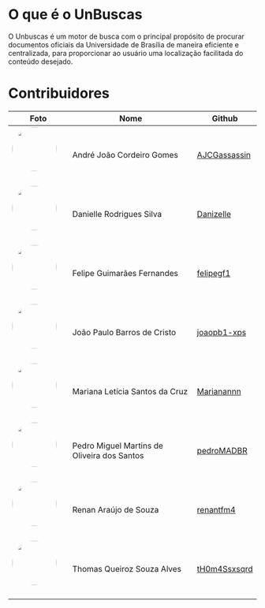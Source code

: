 # O que é o UnBuscas 
O Unbuscas é um motor de busca com o principal propósito de procurar documentos oficiais da Universidade de Brasília de maneira eficiente e centralizada, para proporcionar ao usuário uma localização facilitada do conteúdo desejado.
# Contribuidores
|Foto|Nome|Github
---|---|---|
|<a href="https://github.com/AJCGassassin"><img src="https://avatars.githubusercontent.com/u/116731045?v=4" height="auto" width="90" style="border-radius:50%"></a> &nbsp; &nbsp; &nbsp; |André João Cordeiro Gomes|[AJCGassassin](https://github.com/AJCGassassin)
|<a href="https://github.com/Danizelle"><img src="https://avatars.githubusercontent.com/u/101230741?v=4" height="auto" width="90" style="border-radius:50%"></a> &nbsp; &nbsp; &nbsp; |Danielle Rodrigues Silva|[Danizelle](https://github.com/Danizelle)
|<a href="https://github.com/felipegf1"><img src="https://avatars.githubusercontent.com/u/89036880?v=4" height="auto" width="90" style="border-radius:50%"></a> &nbsp; &nbsp; &nbsp;|Felipe Guimarães Fernandes|[felipegf1](https://github.com/felipegf1)
|<a href="https://github.com/joaopb1-xps"><img src="https://avatars.githubusercontent.com/u/70647018?v=4" height="auto" width="90" style="border-radius:50%"></a> &nbsp; &nbsp; &nbsp; |João Paulo Barros de Cristo|[joaopb1-xps](https://github.com/joaopb1-xps)
|<a href="https://github.com/Marianannn"><img src="https://avatars.githubusercontent.com/u/99679547?v=4" height="auto" width="90" style="border-radius:50%"></a> &nbsp; &nbsp; &nbsp; |Mariana Letícia Santos da Cruz|[Marianannn](https://github.com/Marianannn)
|<a href="https://github.com/pedroMADBR"><img src="https://avatars.githubusercontent.com/u/64806397?v=4" height="auto" width="90" style="border-radius:50%"></a> &nbsp; &nbsp; &nbsp; |Pedro Miguel Martins de Oliveira dos Santos|[pedroMADBR](https://github.com/pedroMADBR)
|<a href="https://github.com/renantfm4"><img src="https://avatars.githubusercontent.com/u/111506459?v=4" height="auto" width="90" style="border-radius:50%"></a> &nbsp; &nbsp; &nbsp; |Renan Araújo de Souza|[renantfm4](https://github.com/renantfm4)
|<a href="https://github.com/tH0m4Ssxsqrd"><img src="https://avatars.githubusercontent.com/u/78622691?v=4" height="auto" width="90" style="border-radius:50%"></a> &nbsp; &nbsp; &nbsp; |Thomas Queiroz Souza Alves|[tH0m4Ssxsqrd](https://github.com/tH0m4Ssxsqrd)